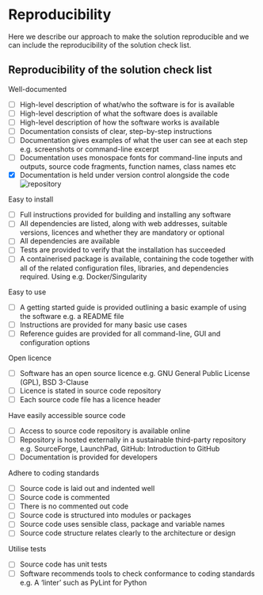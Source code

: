 # Reproducibility

Here we describe our approach to make the solution reproducible and we can include the reproducibility of the solution check list.


## Reproducibility of the solution check list  

Well-documented 

- [ ] High-level description of what/who the software is for is available
- [ ] High-level description of what the software does is available
- [ ] High-level description of how the software works is available
- [ ] Documentation consists of clear, step-by-step instructions
- [ ] Documentation gives examples of what the user can see at each step e.g. screenshots or command-line excerpt
- [ ] Documentation uses monospace fonts for command-line inputs and outputs, source code fragments, function names, class names etc
- [X] Documentation is held under version control alongside the code ![repository](https://github.com/HI-FRIENDS-SDC2/hi-friends)

Easy to install 

- [ ] Full instructions provided for building and installing any software
- [ ] All dependencies are listed, along with web addresses, suitable versions, licences and whether they are mandatory or optional
- [ ] All dependencies are available
- [ ] Tests are provided to verify that the installation has succeeded
- [ ] A containerised package is available, containing the code together with all of the related configuration files, libraries, and dependencies required. Using e.g. Docker/Singularity

Easy to use 

- [ ] A getting started guide is provided outlining a basic example of using the software e.g. a README file
- [ ] Instructions are provided for many basic use cases
- [ ] Reference guides are provided for all command-line, GUI and configuration options

Open licence 

- [ ] Software has an open source licence e.g. GNU General Public License (GPL), BSD 3-Clause
- [ ] Licence is stated in source code repository
- [ ] Each source code file has a licence header

Have easily accessible source code

- [ ] Access to source code repository is available online
- [ ] Repository is hosted externally in a sustainable third-party repository e.g. SourceForge, LaunchPad, GitHub: Introduction to GitHub
- [ ] Documentation is provided for developers

Adhere to coding standards 

- [ ] Source code is laid out and indented well
- [ ] Source code is commented
- [ ] There is no commented out code
- [ ] Source code is structured into modules or packages
- [ ] Source code uses sensible class, package and variable names
- [ ] Source code structure relates clearly to the architecture or design

Utilise tests 

- [ ] Source code has unit tests
- [ ] Software recommends tools to check conformance to coding standards e.g. A ‘linter’ such as PyLint for Python
